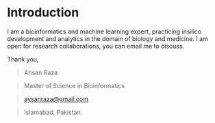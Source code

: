 # Introduction

I am a bioinformatics and machine learning expert, practicing insilico development and analytics in the domain of biology and medicine. I am open for research collaborations, you can email me to discuss.

Thank you,


>Ahsan Raza

>Master of Science in Bioinformatics

>aysanraza@gmail.com

>Islamabad, Pakistan.
